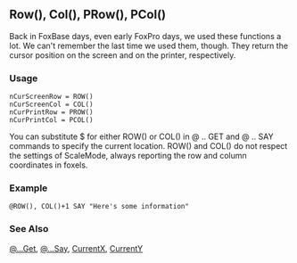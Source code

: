 ## Row(), Col(), PRow(), PCol()

Back in FoxBase days, even early FoxPro days, we used these functions a lot. We can't remember the last time we used them, though. They return the cursor position on the screen and on the printer, respectively.

### Usage

```foxpro
nCurScreenRow = ROW()
nCurScreenCol = COL()
nCurPrintRow = PROW()
nCurPrintCol = PCOL()
```

You can substitute $ for either ROW() or COL() in @ .. GET and @ .. SAY commands to specify the current location. ROW() and COL() do not respect the settings of ScaleMode, always reporting the row and column coordinates in foxels.

### Example

```foxpro
@ROW(), COL()+1 SAY "Here's some information"
```
### See Also

[@...Get](s4g176.md), [@...Say](s4g175.md), [CurrentX](s4g447.md), [CurrentY](s4g447.md)